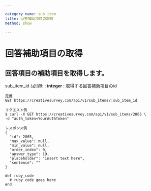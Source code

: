 ```yaml
---

category_name: sub_item
title: 回答補助項目の取得
method: show

---
```


# 回答補助項目の取得

## 回答項目の補助項目を取得します。

sub_item_id _(必須)_:
: __integer__
: 取得する回答補助項目のid

~~~
定義
GET https://creativesurvey.com/api/v1/sub_items/:sub_item_id

リクエスト例
$ curl -X GET https://creativesurvey.com/api/v1/sub_items/2865 \
-d "auth_token=YourAuthToken"

レスポンス例
{
  "id": 2865,
  "max_value": null,
  "min_value": null,
  "order_index": 0,
  "answer_type": 19,
  "placeholder": "insert text here",
  "sentence": ""
}

~~~

~~~
def ruby_code
  # ruby code goes here
end
~~~

